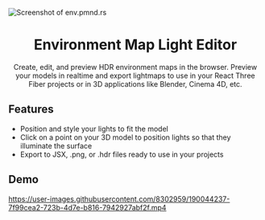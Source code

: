 ![Screenshot of env.pmnd.rs](https://user-images.githubusercontent.com/8302959/190043093-b3800a4b-2547-489b-9411-f694b0ab1f89.png)

<h1 align="center">Environment Map Light Editor</h1>
<p align="center">
  Create, edit, and preview HDR environment maps in the browser. Preview your models in realtime and export lightmaps to use in your React Three Fiber projects or in 3D applications like Blender, Cinema 4D, etc.
</p>

## Features

- Position and style your lights to fit the model
- Click on a point on your 3D model to position lights so that they illuminate the surface
- Export to JSX, .png, or .hdr files ready to use in your projects

## Demo

https://user-images.githubusercontent.com/8302959/190044237-7f99cea2-723b-4d7e-b816-7942927abf2f.mp4

